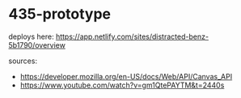 # 435-prototype

deploys here: https://app.netlify.com/sites/distracted-benz-5b1790/overview

sources: 
- https://developer.mozilla.org/en-US/docs/Web/API/Canvas_API
- https://www.youtube.com/watch?v=gm1QtePAYTM&t=2440s
